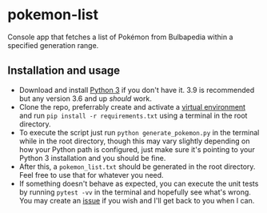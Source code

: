 # pokemon-list
Console app that fetches a list of Pokémon from Bulbapedia within a specified generation range.

## Installation and usage
- Download and install [Python 3](https://www.python.org/downloads/) if you don't have it. 3.9 is recommended but any version 3.6 and up *should* work.
- Clone the repo, preferrably create and activate a [virtual environment](https://docs.python.org/3/tutorial/venv.html) and run `pip install -r requirements.txt` using a terminal in the root directory.
- To execute the script just run `python generate_pokemon.py` in the terminal while in the root directory, though this may vary slightly depending on how your Python path is configured, just make sure it's pointing to your Python 3 installation and you should be fine.
- After this, a `pokemon_list.txt` should be generated in the root directory. Feel free to use that for whatever you need.
- If something doesn't behave as expected, you can execute the unit tests by running `pytest -vv` in the terminal and hopefully see what's wrong. You may create an [issue](https://github.com/jvillarreal7/pokemon-list/issues) if you wish and I'll get back to you when I can.
